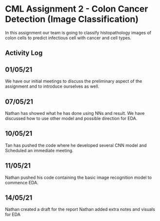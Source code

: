 # CML Assignment 2 - Colon Cancer Detection (Image Classification) 

In this assignment our team is going to classify histopathology images of colon cells to predict infectious cell with cancer and cell types.

## Activity Log

01/05/21
------------------
We have our initial meetings to discuss the preliminary aspect of the assignment and to introduce ourselves as well. 

07/05/21
------------------
Nathan has showed what he has done using NNs and result. We have discussed how to use other model and possible direction for EDA.

10/05/21
------------------
Tan has pushed the code where he developed several CNN model and Scheduled an immediate meeting. 

11/05/21
------------------
Nathan pushed his code containing the basic image recognition model to commence EDA.

14/05/21
------------------
Nathan created a draft for the report
Nathan added extra notes and visuals for EDA